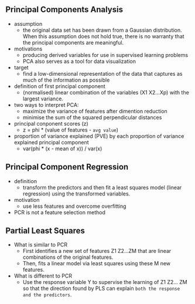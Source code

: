 ## Principal Components Analysis
- assumption
  - the original data set has been drawn from a Gaussian distribution. When this assumption does not hold true, there is no warranty that the principal components are meaningful.
- motivations 
  - producing derived variables for use in supervised learning problems
  - PCA also serves as a tool for data visualization
- target
  - find a low-dimensional representation of the data that captures as much of
the information as possible
- definition of first principal component
  - (normalised) linear combination of the variables (X1 X2...Xp) with the largest variance.
- two ways to interpret PCA:
  - maximize the variance of features after dimention reduction
  - minimise the sum of the squared perpendicular distances
- principal conponent scores (z)
  - z = phi * (value of features - `avg value`)
- proportion of variance explained (PVE) by each proportion of variance explained principal component
  - var(phi * (x - mean of x)) / var(x)


## Principal Component Regression
- definition
  - transform the predictors and then fit a least squares model (linear regression) using the transformed variables.
- motivation
  - use less features and overcome overfitting
- PCR is not a feature selection method


## Partial Least Squares
- What is similar to PCR
  - First identifies a new set of features Z1 Z2...ZM that are linear
combinations of the original features.
  - Then, fits a linear model via least squares using these M new features.
- What is different to PCR
  - Use the response variable Y to supervise the learning of Z1 Z2... ZM so
that the direction found by PLS can explain `both the response and the
predictors`.
